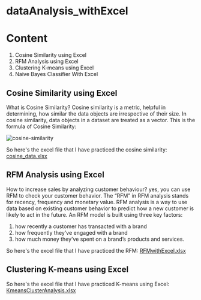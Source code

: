# dataAnalysis_withExcel
# Content
1. Cosine Similarity using Excel
2. RFM Analysis using Excel
3. Clustering K-means using Excel
4. Naive Bayes Classifier With Excel

## Cosine Similarity using Excel
What is Cosine Similarity? Cosine similarity is a metric, helpful in determining, how similar the data objects are irrespective of their size. In cosine similarity, data objects in a dataset are treated as a vector. This is the formula of Cosine Similarity:

![cosine-similarity](https://user-images.githubusercontent.com/114150531/192462513-35c0e8a0-de80-4ad6-87a2-0f77a3317c9c.png)

So here's the excel file that I have practiced the cosine similarity:
[cosine_data.xlsx](https://github.com/elizulkatri/dataAnalysis_withExcel/files/9653513/cosine_data.xlsx)

## RFM Analysis using Excel
How to increase sales by analyzing customer behaviour? yes, you can use RFM to check your customer behavior.
The “RFM” in RFM analysis stands for recency, frequency and monetary value. RFM analysis is a way to use data based on existing customer behavior to predict how a new customer is likely to act in the future. An RFM model is built using three key factors:
1. how recently a customer has transacted with a brand
2. how frequently they’ve engaged with a brand
3. how much money they’ve spent on a brand’s products and services.

So here's the excel file that I have practiced the RFM:
[RFMwithExcel.xlsx](https://github.com/elizulkatri/dataAnalysis_withExcel/files/9670712/RFMwithExcel.xlsx)

## Clustering K-means using Excel
So here's the excel file that I have practiced K-means using Excel: [KmeansClusterAnalysis.xlsx](https://github.com/elizulkatri/dataAnalysis_withExcel/files/9703239/KmeansClusterAnalysis.xlsx)



